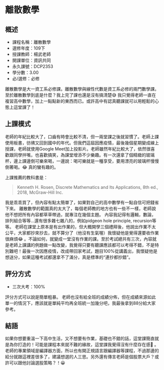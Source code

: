 
# 離散數學
## 概述
- 課程名稱：離散數學
- 選修年度：109下
- 授課教師：楊武老師
- 開課單位：資訊共同     
- 永久課號：DCP2353
- 學分數：3.00
- 必/選修：必修

離散數學是大一資工系必修課。離散數學與線性代數是資工系必修的兩門數學課。至於離散數學到底是什麼？我上完了課也還是沒有搞清楚😅 我只覺得老師一直在複習高中數學，加上一點點新的東西而已。或許高中有認真聽課就可以用輕鬆的心態上這堂課了！

## 上課模式
老師的年紀比較大了，口齒有時會比較不清，但一兩堂課之後就習慣了。老師上課使用板書，彷彿又回到國中的年代。但我們這屆因應疫情，最後幾個星期變成線上授課，老師就使用Google Meet加上投影片。老師雖然年紀比較大了，依然很喜歡跟同學拌嘴，也喜歡搞笑，為課堂增添不少樂趣。有一次還拿了個精緻的玻璃杯，邊上課邊倒可樂來喝，一邊說：喝可樂就是一種享受，要用漂亮的玻璃杯慢慢倒著喝。😂 真的蠻有趣的。

上課推薦的教科書是：
> Kenneth H. Rosen, Discrete Mathematics and Its Applications, 8th ed., 2018, McGraw-Hill Inc.

我是乖乖買了，但內容有點太簡單了，如果對自己的高中數學有一點自信可把錢省下來。
離散數學的範圍真的太大了，每個老師教的地方也有一些不一樣，老師說他不想把所有內容都草草帶過，就專注在幾個主題。
內容我記得有邏輯，數論，排列組合等等...還有很多雜七雜八的，例如pidgeon hole principle, recursion等等。
老師在課堂上原本是有出作業的，但大概開學三個禮拜後，他說出作業不太公平，大家都抄來抄去，就不算分了（他沒有生氣喔）我懷疑他是覺得還要收作業很麻煩😂 。不論如何，就變成一堂沒有作業的課。至於考試總共有三次，內容就是老師上課講的例題做一點改變，我覺得只要有聽課應該都可以考得不錯，不是特別難吧！最後一次因應疫情，改成帶回家考試，題目100%從講義出，我懷疑他是想送分，如果這種考試都還拿不了滿分，真是標準的“連抄都抄錯”。

## 評分方式
- 三次大考：100%

評分方式可以說是簡單粗暴。
老師也沒有給全班的成績分佈，但在成績來源如此單一的情況下，應該就是單純平均再全班統一加幾分吧，我最後拿到88分給大家參考。

## 結語
如果你想要重溫一下高中生活，又不想要有作業，基礎也不錯的話，這堂課簡直就是為你打造的！可能是課程本來就不難的緣故，這堂課我覺得沒有什麼存在感🤣 。老師的專業領域是編譯器方面，所以也有開正規語言跟編譯器等課程，不過那邊的給分就跟這裡差很多了，建議想選的人三思。另外還有傳言老師是個股票大戶？或許可以跟他討論選股策略？！😀
